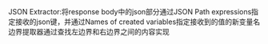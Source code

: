 JSON Extractor:将response body中的json部分通过JSON Path expressions指定接收的json键，并通过Names of created variables指定接收到的值的新变量名<br>
边界提取器通过查找左边界和右边界之间的内容实现<br>
